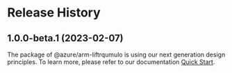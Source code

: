 # Release History
    
## 1.0.0-beta.1 (2023-02-07)

The package of @azure/arm-liftrqumulo is using our next generation design principles. To learn more, please refer to our documentation [Quick Start](https://aka.ms/js-track2-quickstart).
